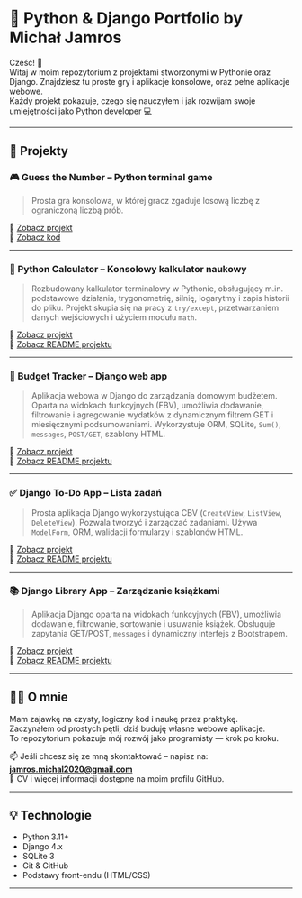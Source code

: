 # 🧠 Python & Django Portfolio by Michał Jamros

Cześć! 👋  
Witaj w moim repozytorium z projektami stworzonymi w Pythonie oraz Django. Znajdziesz tu  proste gry i aplikacje konsolowe, oraz pełne aplikacje webowe.  
Każdy projekt pokazuje, czego się nauczyłem i jak rozwijam swoje umiejętności jako Python developer 💻

---

## 🚀 Projekty

### 🎮 Guess the Number – Python terminal game  
> Prosta gra konsolowa, w której gracz zgaduje losową liczbę z ograniczoną liczbą prób.

🔗 [Zobacz projekt](https://github.com/michu1810/Portfolio/tree/main/guess-number)  
🔎 [Zobacz kod](https://github.com/michu1810/Portfolio/blob/main/guess-number/gamescript.py)

---

### 🧮 Python Calculator – Konsolowy kalkulator naukowy

> Rozbudowany kalkulator terminalowy w Pythonie, obsługujący m.in. podstawowe działania, trygonometrię, silnię, logarytmy i zapis historii do pliku. Projekt skupia się na pracy z `try/except`, przetwarzaniem danych wejściowych i użyciem modułu `math`.

🔗 [Zobacz projekt](https://github.com/michu1810/Portfolio/tree/main/python-calculator)  
📄 [Zobacz README projektu](https://github.com/michu1810/Portfolio/blob/main/console-calculator/calcConsole/README.md)

---

### 💸 Budget Tracker – Django web app  
> Aplikacja webowa w Django do zarządzania domowym budżetem. Oparta na widokach funkcyjnych (FBV), umożliwia dodawanie, filtrowanie i agregowanie wydatków z dynamicznym filtrem GET i miesięcznymi podsumowaniami. Wykorzystuje ORM, SQLite, `Sum()`, `messages`, `POST/GET`, szablony HTML.

🔗 [Zobacz projekt](https://github.com/michu1810/Portfolio/tree/main/django-budget/Budzet)  
📄 [Zobacz README projektu](https://github.com/michu1810/Portfolio/blob/main/django-budget/README.md)

---

### ✅ Django To-Do App – Lista zadań  
> Prosta aplikacja Django wykorzystująca CBV (`CreateView`, `ListView`, `DeleteView`). Pozwala tworzyć i zarządzać zadaniami. Używa `ModelForm`, ORM, walidacji formularzy i szablonów HTML.

🔗 [Zobacz projekt](https://github.com/michu1810/Portfolio/tree/main/django-todo)  
📄 [Zobacz README projektu](https://github.com/michu1810/Portfolio/blob/main/django-todo/appDjango/README.md)

---

### 📚 Django Library App – Zarządzanie książkami  
> Aplikacja Django oparta na widokach funkcyjnych (FBV), umożliwia dodawanie, filtrowanie, sortowanie i usuwanie książek. Obsługuje zapytania GET/POST, `messages` i dynamiczny interfejs z Bootstrapem.

🔗 [Zobacz projekt](https://github.com/michu1810/Portfolio/tree/main/django-library)  
📄 [Zobacz README projektu](https://github.com/michu1810/Portfolio/blob/main/django-library/biblioteka/README.md)

---

## 👨‍💻 O mnie

Mam zajawkę na czysty, logiczny kod i naukę przez praktykę.  
Zaczynałem od prostych pętli, dziś buduję własne webowe aplikacje.  
To repozytorium pokazuje mój rozwój jako programisty — krok po kroku.

📫 Jeśli chcesz się ze mną skontaktować – napisz na: **jamros.michal2020@gmail.com**  
📄 CV i więcej informacji dostępne na moim profilu GitHub.

---

## 💡 Technologie

- Python 3.11+
- Django 4.x
- SQLite 3
- Git & GitHub
- Podstawy front-endu (HTML/CSS)

---
